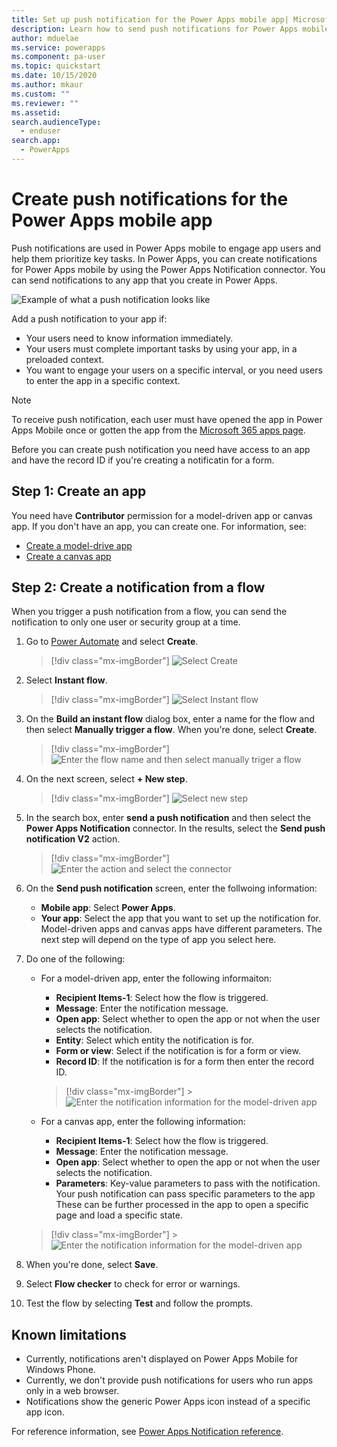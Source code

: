 ```yaml
---
title: Set up push notification for the Power Apps mobile app| Microsoft Docs
description: Learn how to send push notifications for Power Apps mobile.
author: mduelae
ms.service: powerapps
ms.component: pa-user
ms.topic: quickstart
ms.date: 10/15/2020
ms.author: mkaur
ms.custom: ""
ms.reviewer: ""
ms.assetid: 
search.audienceType: 
  - enduser
search.app: 
  - PowerApps
---
```


# Create push notifications for the Power Apps mobile app

Push notifications are used in Power Apps mobile to engage app users and help them prioritize key tasks. In Power Apps, you can create notifications for Power Apps mobile by using the Power Apps Notification connector. You can send notifications to any app that you create in Power Apps. 
 
![Example of what a push notification looks like](media/pic1-notification-screenshot.png)

Add a push notification to your app if:

* Your users need to know information immediately.
* Your users must complete important tasks by using your app, in a preloaded context.
* You want to engage your users on a specific interval, or you need users to enter the app in a specific context.

> [!NOTE]
> To receive push notification, each user must have opened the app in Power Apps Mobile once or gotten the app from the [Microsoft 365 apps page](https://www.office.com/apps).

Before you can create push notification  you need have access to an app and have the record ID if you're creating a notificatin for a form.

## Step 1: Create an app

You need have **Contributor** permission for a model-driven app or canvas app. If you don't have an app, you can create one. For information, see:

- [Create a model-drive app](https://docs.microsoft.com/powerapps/maker/model-driven-apps/build-first-model-driven-app#create-your-model-driven-app)
- [Create a canvas app](https://docs.microsoft.com/powerapps/maker/canvas-apps/get-started-test-drive)
     

## Step 2: Create a notification from a flow

When you trigger a push notification from a flow, you can send the notification to only one user or security group at a time.

1. Go to [Power Automate](https://flow.microsoft.com) and select **Create**.

   > [!div class="mx-imgBorder"] 
   > ![Select Create](media/create-notification.png)

2. Select **Instant flow**.

   > [!div class="mx-imgBorder"] 
   > ![Select Instant flow](media/create-notification-step2.png)

3. On the **Build an instant flow** dialog box, enter a name for the flow and then select **Manually trigger a flow**. When you're done, select **Create**.

   > [!div class="mx-imgBorder"] 
   > ![Enter the flow name and then select manually triger a flow](media/create-notification-step3.png)
   
   
 4. On the next screen, select **+ New step**.   
 
    > [!div class="mx-imgBorder"] 
    > ![Select new step](media/create-notification-step4.png)
    
 5. In the search box, enter **send a push notification** and then select the **Power Apps Notification** connector. In the results, select the **Send push notification V2** action.
 
    > [!div class="mx-imgBorder"] 
    > ![Enter the action and select the connector](media/create-notification-step5.png)
 
 6. On the **Send push notification** screen, enter the follwoing information:
 
 	- **Mobile app**: Select **Power Apps**.
	- **Your app**: Select the app that you want to set up the notification for. Model-driven apps and canvas apps have different parameters. The next step will depend on the type of app you select here.
	
 7. Do one of the following:
 
 	 - For a model-driven app, enter the following informaiton:
 
	   - **Recipient Items-1**: Select how the flow is triggered.
	   - **Message**: Enter the notification message.
	   - **Open app**: Select whether to open the app or not when the user selects the notification.
	   - **Entity**: Select which entity the notification is for.
	   - **Form or view**: Select if the notification is for a form or view.
	   - **Record ID**: If the notification is for a form then enter the record ID.
	
	   > [!div class="mx-imgBorder"] 
           > ![Enter the notification information for the model-driven app](media/modelapp-info.png)

      - For a canvas app, enter the following information: 
    
         - **Recipient Items-1**: Select how the flow is triggered.
         - **Message**: Enter the notification message.
         - **Open app**: Select whether to open the app or not when the user selects the notification.
         - **Parameters**: Key-value parameters to pass with the notification. Your push notification can pass specific parameters to the app These can be further processed in the app to open a specific page and load a specific state. 
	 
	   > [!div class="mx-imgBorder"] 
           > ![Enter the notification information for the model-driven app](media/modelapp-info.png)
	
7. When you're done, select **Save**. 
8. Select **Flow checker** to check for error or warnings.
9. Test the flow by selecting **Test** and follow the prompts. 


## Known limitations

* Currently, notifications aren't displayed on Power Apps Mobile for Windows Phone.
* Currently, we don't provide push notifications for users who run apps only in a web browser.
* Notifications show the generic Power Apps icon instead of a specific app icon.

For reference information, see [Power Apps Notification reference](https://docs.microsoft.com/connectors/powerappsnotification/).


